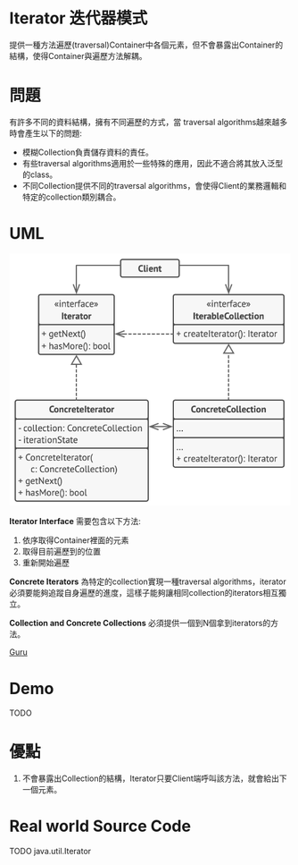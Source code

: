 # Iterator 迭代器模式
提供一種方法遍歷(traversal)Container中各個元素，但不會暴露出Container的結構，使得Container與遍歷方法解耦。

# 問題
有許多不同的資料結構，擁有不同遍歷的方式，當 traversal algorithms越來越多時會產生以下的問題:
* 模糊Collection負責儲存資料的責任。
* 有些traversal algorithms適用於一些特殊的應用，因此不適合將其放入泛型的class。
* 不同Collection提供不同的traversal algorithms，會使得Client的業務邏輯和特定的collection類別耦合。

# UML
![Iterator UML](/picture/iterator.png)

**Iterator Interface**
需要包含以下方法:  
1. 依序取得Container裡面的元素
2. 取得目前遍歷到的位置
3. 重新開始遍歷

**Concrete Iterators**
為特定的collection實現一種traversal algorithms，iterator必須要能夠追蹤自身遍歷的進度，這樣子能夠讓相同collection的iterators相互獨立。

**Collection and Concrete Collections**
必須提供一個到N個拿到iterators的方法。

[Guru](https://refactoring.guru/design-patterns/iterator)

# Demo  
TODO
# 優點
1. 不會暴露出Collection的結構，Iterator只要Client端呼叫該方法，就會給出下一個元素。

# Real world Source Code 
TODO 
java.util.Iterator